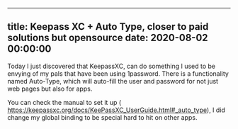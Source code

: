 
---
title: Keepass XC + Auto Type, closer to paid solutions but opensource
date: 2020-08-02 00:00:00
---


Today I just discovered that KeepassXC, can do something I used to be envying of my pals that have been using 1password. There is a functionality named Auto-Type, which will auto-fill the user and password for not just web pages but also for apps.


You can check the manual to set it up ( https://keepassxc.org/docs/KeePassXC_UserGuide.html#_auto_type), I did change my global binding to be special hard to hit on other apps.

